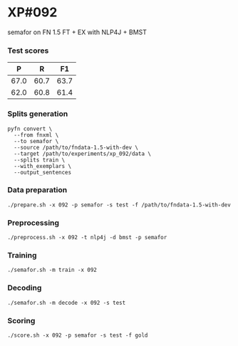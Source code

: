 # XP\#092

semafor on FN 1.5 FT + EX with NLP4J + BMST

### Test scores
| P | R | F1 |
| --- | --- | --- |
| 67.0 | 60.7 | 63.7 |
| 62.0 | 60.8 | 61.4 |

### Splits generation
```
pyfn convert \
  --from fnxml \
  --to semafor \
  --source /path/to/fndata-1.5-with-dev \
  --target /path/to/experiments/xp_092/data \
  --splits train \
  --with_exemplars \
  --output_sentences
```

### Data preparation
```
./prepare.sh -x 092 -p semafor -s test -f /path/to/fndata-1.5-with-dev
```

### Preprocessing
```
./preprocess.sh -x 092 -t nlp4j -d bmst -p semafor
```

### Training
```
./semafor.sh -m train -x 092
```

### Decoding
```
./semafor.sh -m decode -x 092 -s test
```

### Scoring
```
./score.sh -x 092 -p semafor -s test -f gold
```
